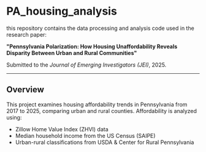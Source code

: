 # PA_housing_analysis
this repository contains the data processing and analysis code used in the research paper:

**"Pennsylvania Polarization: How Housing Unaffordability Reveals Disparity Between Urban and Rural Communities"**

Submitted to the *Journal of Emerging Investigators (JEI)*, 2025.

---

## Overview

This project examines housing affordability trends in Pennsylvania from 2017 to 2025, comparing urban and rural counties. Affordability is analyzed using:

- Zillow Home Value Index (ZHVI) data
- Median household income from the US Census (SAIPE)
- Urban-rural classifications from USDA & Center for Rural Pennsylvania
